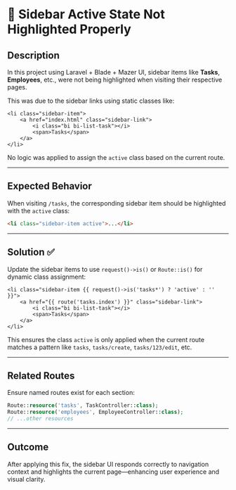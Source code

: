 # 🐛 Sidebar Active State Not Highlighted Properly

## Description

In this project using Laravel + Blade + Mazer UI, sidebar items like **Tasks**, **Employees**, etc., were not being highlighted when visiting their respective pages.

This was due to the sidebar links using static classes like:

```blade
<li class="sidebar-item">
    <a href="index.html" class="sidebar-link">
        <i class="bi bi-list-task"></i>
        <span>Tasks</span>
    </a>
</li>
````

No logic was applied to assign the `active` class based on the current route.

---

## Expected Behavior

When visiting `/tasks`, the corresponding sidebar item should be highlighted with the `active` class:

```html
<li class="sidebar-item active">...</li>
```

---

## Solution ✅

Update the sidebar items to use `request()->is()` or `Route::is()` for dynamic class assignment:

```blade
<li class="sidebar-item {{ request()->is('tasks*') ? 'active' : '' }}">
    <a href="{{ route('tasks.index') }}" class="sidebar-link">
        <i class="bi bi-list-task"></i>
        <span>Tasks</span>
    </a>
</li>
```

This ensures the class `active` is only applied when the current route matches a pattern like `tasks`, `tasks/create`, `tasks/123/edit`, etc.

---

## Related Routes

Ensure named routes exist for each section:

```php
Route::resource('tasks', TaskController::class);
Route::resource('employees', EmployeeController::class);
// ...other resources
```

---

## Outcome

After applying this fix, the sidebar UI responds correctly to navigation context and highlights the current page—enhancing user experience and visual clarity.
